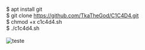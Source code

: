 $ apt install git<br>
$ git clone https://github.com/TkaTheGod/C1C4D4.git<br>
$ chmod +x c1c4d4.sh<br>
$ ./c1c4d4.sh<br><br>
![teste](https://user-images.githubusercontent.com/47615360/56973308-f42b4200-6b42-11e9-8f20-272445719e0b.png)
